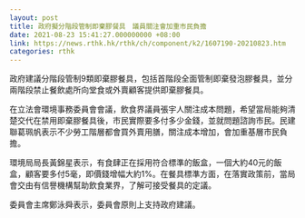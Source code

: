 ```yaml
---
layout: post
title: 政府擬分階段管制即棄膠餐具　議員關注會加重市民負擔
date: 2021-08-23 15:41:27.000000000 +08:00
link: https://news.rthk.hk/rthk/ch/component/k2/1607190-20210823.htm
categories: rthk
---
```


政府建議分階段管制9類即棄膠餐具，包括首階段全面管制即棄發泡膠餐具，並分兩階段禁止餐飲處所向堂食或外賣顧客提供即棄膠餐具。

在立法會環境事務委員會會議，飲食界議員張宇人關注成本問題，希望當局能夠清楚交代在禁用即棄膠餐具後，巿民實際要多付多少金錢，並就問題諮詢巿民。民建聯葛珮帆表示不少勞工階層都會買外賣用膳，關注成本增加，會加重基層巿民負擔。

環境局局長黃錦星表示，有食肆正在採用符合標準的飯盒，一個大約40元的飯盒，顧客要多付5毫，即價錢增幅大約1%。在餐具標準方面，在落實政策前，當局會交由有信譽機構幫助飲食業界，了解可接受餐具的定議。 

委員會主席鄭泳舜表示，委員會原則上支持政府建議。
